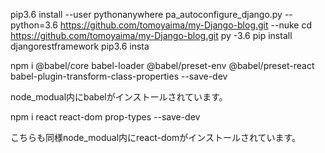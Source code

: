 pip3.6 install --user pythonanywhere
pa_autoconfigure_django.py --python=3.6 https://github.com/tomoyaima/my-Django-blog.git --nuke
cd https://github.com/tomoyaima/my-Django-blog.git
py -3.6 pip install djangorestframework
pip3.6  insta

npm i @babel/core babel-loader @babel/preset-env @babel/preset-react babel-plugin-transform-class-properties --save-dev

node_modual内にbabelがインストールされています。

npm i react react-dom prop-types --save-dev

こちらも同様node_modual内にreact-domがインストールされています。